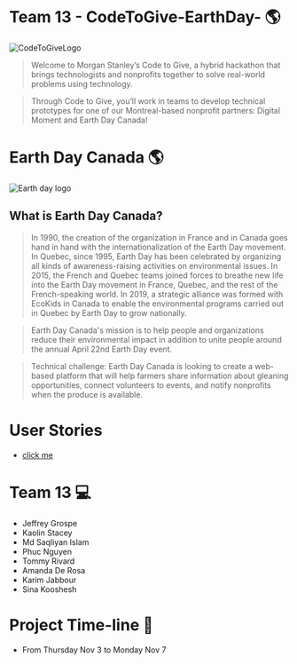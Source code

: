 # Team 13 - CodeToGive-EarthDay- :earth_americas:
![CodeToGiveLogo][LOGO]
> Welcome to Morgan Stanley’s Code to Give, a hybrid hackathon that brings technologists and nonprofits together to solve real-world problems using technology.

> Through Code to Give, you’ll work in teams to develop technical prototypes for one of our Montreal-based nonprofit partners: Digital Moment and Earth Day Canada!


# Earth Day Canada :earth_americas:
![Earth day logo][LOGO2]
## What is Earth Day Canada?
> In 1990, the creation of the organization in France and in Canada goes hand in hand with the internationalization of the Earth Day movement. In Quebec, since 1995, Earth Day has been celebrated by organizing all kinds of awareness-raising activities on environmental issues. In 2015, the French and Quebec teams joined forces to breathe new life into the Earth Day movement in France, Quebec, and the rest of the French-speaking world. In 2019, a strategic alliance was formed with EcoKids in Canada to enable the environmental programs carried out in Quebec by Earth Day to grow nationally. 



> Earth Day Canada's mission is to help people and organizations reduce their environmental impact in addition to unite people around the annual April 22nd Earth Day event. 

> Technical challenge: Earth Day Canada is looking to create a web-based platform that will help farmers share information about gleaning opportunities, connect volunteers to events, and notify nonprofits when the produce is available.

# User Stories
- [click me](UserStories.md)
# Team 13 :computer:
- Jeffrey Grospe
- Kaolin Stacey
- Md Saqliyan Islam
- Phuc Nguyen
- Tommy Rivard
- Amanda De Rosa
- Karim Jabbour
- Sina Kooshesh

# Project Time-line :calendar:
- From Thursday Nov 3 to Monday Nov 7

<!-- IMAGES  -->
[LOGO]:https://res.cloudinary.com/ideation/image/upload/w_1920,c_fit,q_auto:best,f_auto,dpr_auto/refg95vwzqcrvye9pdg4

[LOGO2]:https://res.cloudinary.com/ideation/image/upload/dpr_auto,q_100,w_225/puws3zw1qyvp5yenb1im.png


 
